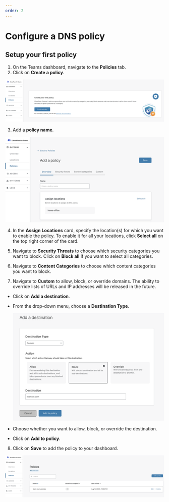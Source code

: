 ```yaml
---
order: 2
---
```


# Configure a DNS policy

## Setup your first policy

1. On the Teams dashboard, navigate to the **Policies** tab.
2. Click on **Create a policy**.

  ![Gateway first policy](../../static/dash-first-policy.png)

3. Add a **policy name**.

  ![Gateway policy name](../../static/add-policy-name.png)


4. In the **Assign Locations** card, specify the location(s) for which you want to enable the policy. To enable it for all your locations, click **Select all** on the top right corner of the card.  

5. Navigate to **Security Threats** to choose which security categories you want to block. Click on **Block all** if you want to select all categories.

6. Navigate to **Content Categories** to choose which content categories you want to block.

7. Navigate to **Custom** to allow, block, or override domains. The ability to override lists of URLs and IP addresses will be released in the future.

  * Click on **Add a destination**.

  * From the drop-down menu, choose a **Destination Type**.

    ![Gateway add destination](../../static/add-a-destination.png)

  * Choose whether you want to allow, block, or override the destination.

  * Click on **Add to policy**.

8. Click on **Save** to add the policy to your dashboard.

  ![Gateway added policy](../../static/added-policy.png)